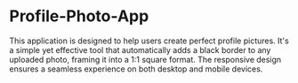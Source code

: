 # Profile-Photo-App
This application is designed to help users create perfect profile pictures. It's a simple yet effective tool that automatically adds a black border to any uploaded photo, framing it into a 1:1 square format. The responsive design ensures a seamless experience on both desktop and mobile devices.

